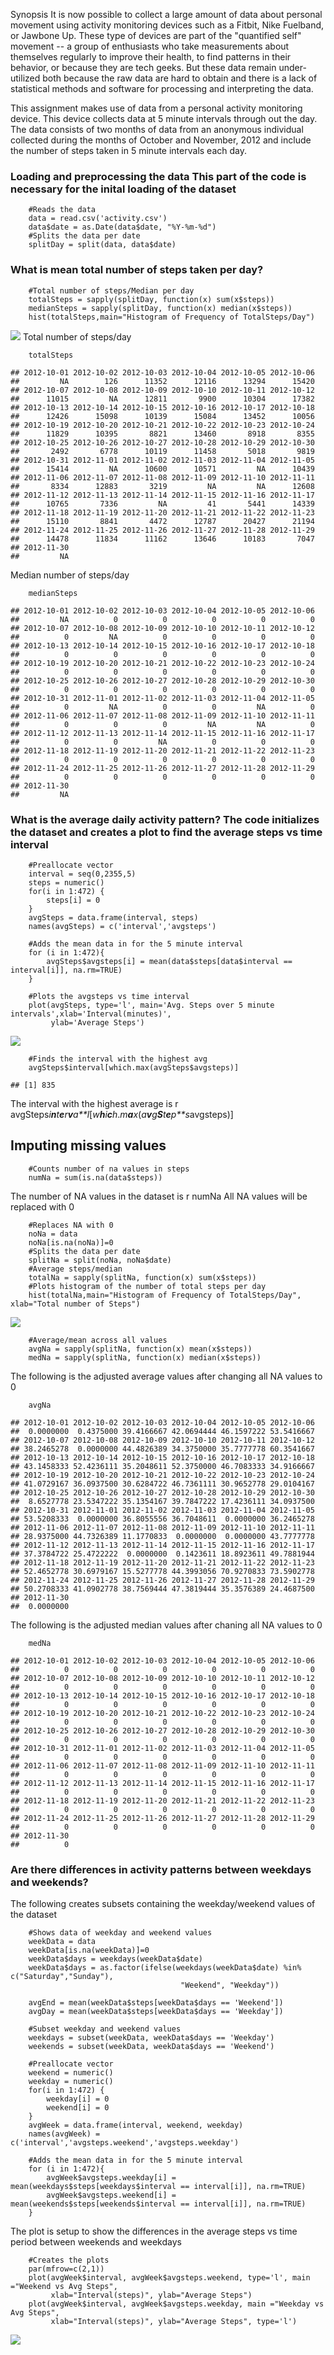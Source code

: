 Synopsis It is now possible to collect a large amount of data about
personal movement using activity monitoring devices such as a Fitbit,
Nike Fuelband, or Jawbone Up. These type of devices are part of the
"quantified self" movement -- a group of enthusiasts who take
measurements about themselves regularly to improve their health, to find
patterns in their behavior, or because they are tech geeks. But these
data remain under-utilized both because the raw data are hard to obtain
and there is a lack of statistical methods and software for processing
and interpreting the data.

This assignment makes use of data from a personal activity monitoring
device. This device collects data at 5 minute intervals through out the
day. The data consists of two months of data from an anonymous
individual collected during the months of October and November, 2012 and
include the number of steps taken in 5 minute intervals each day.

### Loading and preprocessing the data This part of the code is necessary for the inital loading of the dataset

        #Reads the data
        data = read.csv('activity.csv')
        data$date = as.Date(data$date, "%Y-%m-%d")
        #Splits the data per date
        splitDay = split(data, data$date)

### What is mean total number of steps taken per day?

        #Total number of steps/Median per day
        totalSteps = sapply(splitDay, function(x) sum(x$steps))
        medianSteps = sapply(splitDay, function(x) median(x$steps))
        hist(totalSteps,main="Histogram of Frequency of TotalSteps/Day")

![](PA1_template_files/figure-markdown_strict/unnamed-chunk-2-1.png)
Total number of steps/day

        totalSteps

    ## 2012-10-01 2012-10-02 2012-10-03 2012-10-04 2012-10-05 2012-10-06 
    ##         NA        126      11352      12116      13294      15420 
    ## 2012-10-07 2012-10-08 2012-10-09 2012-10-10 2012-10-11 2012-10-12 
    ##      11015         NA      12811       9900      10304      17382 
    ## 2012-10-13 2012-10-14 2012-10-15 2012-10-16 2012-10-17 2012-10-18 
    ##      12426      15098      10139      15084      13452      10056 
    ## 2012-10-19 2012-10-20 2012-10-21 2012-10-22 2012-10-23 2012-10-24 
    ##      11829      10395       8821      13460       8918       8355 
    ## 2012-10-25 2012-10-26 2012-10-27 2012-10-28 2012-10-29 2012-10-30 
    ##       2492       6778      10119      11458       5018       9819 
    ## 2012-10-31 2012-11-01 2012-11-02 2012-11-03 2012-11-04 2012-11-05 
    ##      15414         NA      10600      10571         NA      10439 
    ## 2012-11-06 2012-11-07 2012-11-08 2012-11-09 2012-11-10 2012-11-11 
    ##       8334      12883       3219         NA         NA      12608 
    ## 2012-11-12 2012-11-13 2012-11-14 2012-11-15 2012-11-16 2012-11-17 
    ##      10765       7336         NA         41       5441      14339 
    ## 2012-11-18 2012-11-19 2012-11-20 2012-11-21 2012-11-22 2012-11-23 
    ##      15110       8841       4472      12787      20427      21194 
    ## 2012-11-24 2012-11-25 2012-11-26 2012-11-27 2012-11-28 2012-11-29 
    ##      14478      11834      11162      13646      10183       7047 
    ## 2012-11-30 
    ##         NA

Median number of steps/day

        medianSteps

    ## 2012-10-01 2012-10-02 2012-10-03 2012-10-04 2012-10-05 2012-10-06 
    ##         NA          0          0          0          0          0 
    ## 2012-10-07 2012-10-08 2012-10-09 2012-10-10 2012-10-11 2012-10-12 
    ##          0         NA          0          0          0          0 
    ## 2012-10-13 2012-10-14 2012-10-15 2012-10-16 2012-10-17 2012-10-18 
    ##          0          0          0          0          0          0 
    ## 2012-10-19 2012-10-20 2012-10-21 2012-10-22 2012-10-23 2012-10-24 
    ##          0          0          0          0          0          0 
    ## 2012-10-25 2012-10-26 2012-10-27 2012-10-28 2012-10-29 2012-10-30 
    ##          0          0          0          0          0          0 
    ## 2012-10-31 2012-11-01 2012-11-02 2012-11-03 2012-11-04 2012-11-05 
    ##          0         NA          0          0         NA          0 
    ## 2012-11-06 2012-11-07 2012-11-08 2012-11-09 2012-11-10 2012-11-11 
    ##          0          0          0         NA         NA          0 
    ## 2012-11-12 2012-11-13 2012-11-14 2012-11-15 2012-11-16 2012-11-17 
    ##          0          0         NA          0          0          0 
    ## 2012-11-18 2012-11-19 2012-11-20 2012-11-21 2012-11-22 2012-11-23 
    ##          0          0          0          0          0          0 
    ## 2012-11-24 2012-11-25 2012-11-26 2012-11-27 2012-11-28 2012-11-29 
    ##          0          0          0          0          0          0 
    ## 2012-11-30 
    ##         NA

### What is the average daily activity pattern? The code initializes the dataset and creates a plot to find the average steps vs time interval

        #Preallocate vector
        interval = seq(0,2355,5)
        steps = numeric()
        for(i in 1:472) {
            steps[i] = 0
        }
        avgSteps = data.frame(interval, steps)
        names(avgSteps) = c('interval','avgsteps')
        
        #Adds the mean data in for the 5 minute interval
        for (i in 1:472){
            avgSteps$avgsteps[i] = mean(data$steps[data$interval == interval[i]], na.rm=TRUE)
        }
        
        #Plots the avgsteps vs time interval
        plot(avgSteps, type='l', main='Avg. Steps over 5 minute intervals',xlab='Interval(minutes)',
             ylab='Average Steps')

![](PA1_template_files/figure-markdown_strict/unnamed-chunk-5-1.png)

        #Finds the interval with the highest avg
        avgSteps$interval[which.max(avgSteps$avgsteps)]

    ## [1] 835

The interval with the highest average is r
avgSteps*i**n**t**e**r**v**a**l*\[*w**h**i**c**h*.*m**a**x*(*a**v**g**S**t**e**p**s*avgsteps)\]

Imputing missing values
-----------------------

        #Counts number of na values in steps
        numNa = sum(is.na(data$steps))

The number of NA values in the dataset is r numNa All NA values will be
replaced with 0

        #Replaces NA with 0
        noNa = data
        noNa[is.na(noNa)]=0
        #Splits the data per date
        splitNa = split(noNa, noNa$date)
        #Average steps/median
        totalNa = sapply(splitNa, function(x) sum(x$steps))
        #Plots histogram of the number of total steps per day
        hist(totalNa,main="Histogram of Frequency of TotalSteps/Day", xlab="Total number of Steps")

![](PA1_template_files/figure-markdown_strict/unnamed-chunk-7-1.png)

        #Average/mean across all values
        avgNa = sapply(splitNa, function(x) mean(x$steps))
        medNa = sapply(splitNa, function(x) median(x$steps))

The following is the adjusted average values after changing all NA
values to 0

        avgNa

    ## 2012-10-01 2012-10-02 2012-10-03 2012-10-04 2012-10-05 2012-10-06 
    ##  0.0000000  0.4375000 39.4166667 42.0694444 46.1597222 53.5416667 
    ## 2012-10-07 2012-10-08 2012-10-09 2012-10-10 2012-10-11 2012-10-12 
    ## 38.2465278  0.0000000 44.4826389 34.3750000 35.7777778 60.3541667 
    ## 2012-10-13 2012-10-14 2012-10-15 2012-10-16 2012-10-17 2012-10-18 
    ## 43.1458333 52.4236111 35.2048611 52.3750000 46.7083333 34.9166667 
    ## 2012-10-19 2012-10-20 2012-10-21 2012-10-22 2012-10-23 2012-10-24 
    ## 41.0729167 36.0937500 30.6284722 46.7361111 30.9652778 29.0104167 
    ## 2012-10-25 2012-10-26 2012-10-27 2012-10-28 2012-10-29 2012-10-30 
    ##  8.6527778 23.5347222 35.1354167 39.7847222 17.4236111 34.0937500 
    ## 2012-10-31 2012-11-01 2012-11-02 2012-11-03 2012-11-04 2012-11-05 
    ## 53.5208333  0.0000000 36.8055556 36.7048611  0.0000000 36.2465278 
    ## 2012-11-06 2012-11-07 2012-11-08 2012-11-09 2012-11-10 2012-11-11 
    ## 28.9375000 44.7326389 11.1770833  0.0000000  0.0000000 43.7777778 
    ## 2012-11-12 2012-11-13 2012-11-14 2012-11-15 2012-11-16 2012-11-17 
    ## 37.3784722 25.4722222  0.0000000  0.1423611 18.8923611 49.7881944 
    ## 2012-11-18 2012-11-19 2012-11-20 2012-11-21 2012-11-22 2012-11-23 
    ## 52.4652778 30.6979167 15.5277778 44.3993056 70.9270833 73.5902778 
    ## 2012-11-24 2012-11-25 2012-11-26 2012-11-27 2012-11-28 2012-11-29 
    ## 50.2708333 41.0902778 38.7569444 47.3819444 35.3576389 24.4687500 
    ## 2012-11-30 
    ##  0.0000000

The following is the adjusted median values after chaning all NA values
to 0

        medNa

    ## 2012-10-01 2012-10-02 2012-10-03 2012-10-04 2012-10-05 2012-10-06 
    ##          0          0          0          0          0          0 
    ## 2012-10-07 2012-10-08 2012-10-09 2012-10-10 2012-10-11 2012-10-12 
    ##          0          0          0          0          0          0 
    ## 2012-10-13 2012-10-14 2012-10-15 2012-10-16 2012-10-17 2012-10-18 
    ##          0          0          0          0          0          0 
    ## 2012-10-19 2012-10-20 2012-10-21 2012-10-22 2012-10-23 2012-10-24 
    ##          0          0          0          0          0          0 
    ## 2012-10-25 2012-10-26 2012-10-27 2012-10-28 2012-10-29 2012-10-30 
    ##          0          0          0          0          0          0 
    ## 2012-10-31 2012-11-01 2012-11-02 2012-11-03 2012-11-04 2012-11-05 
    ##          0          0          0          0          0          0 
    ## 2012-11-06 2012-11-07 2012-11-08 2012-11-09 2012-11-10 2012-11-11 
    ##          0          0          0          0          0          0 
    ## 2012-11-12 2012-11-13 2012-11-14 2012-11-15 2012-11-16 2012-11-17 
    ##          0          0          0          0          0          0 
    ## 2012-11-18 2012-11-19 2012-11-20 2012-11-21 2012-11-22 2012-11-23 
    ##          0          0          0          0          0          0 
    ## 2012-11-24 2012-11-25 2012-11-26 2012-11-27 2012-11-28 2012-11-29 
    ##          0          0          0          0          0          0 
    ## 2012-11-30 
    ##          0

### Are there differences in activity patterns between weekdays and weekends?

The following creates subsets containing the weekday/weekend values of
the dataset

        #Shows data of weekday and weekend values
        weekData = data
        weekData[is.na(weekData)]=0    
        weekData$days = weekdays(weekData$date)
        weekData$days = as.factor(ifelse(weekdays(weekData$date) %in% c("Saturday","Sunday"), 
                                          "Weekend", "Weekday")) 

        avgEnd = mean(weekData$steps[weekData$days == 'Weekend'])
        avgDay = mean(weekData$steps[weekData$days == 'Weekday'])

        #Subset weekday and weekend values
        weekdays = subset(weekData, weekData$days == 'Weekday')
        weekends = subset(weekData, weekData$days == 'Weekend')
        
        #Preallocate vector
        weekend = numeric()
        weekday = numeric()
        for(i in 1:472) {
            weekday[i] = 0
            weekend[i] = 0
        }
        avgWeek = data.frame(interval, weekend, weekday)
        names(avgWeek) = c('interval','avgsteps.weekend','avgsteps.weekday')
        
        #Adds the mean data in for the 5 minute interval
        for (i in 1:472){
            avgWeek$avgsteps.weekday[i] = mean(weekdays$steps[weekdays$interval == interval[i]], na.rm=TRUE)
            avgWeek$avgsteps.weekend[i] = mean(weekends$steps[weekends$interval == interval[i]], na.rm=TRUE)
        }

The plot is setup to show the differences in the average steps vs time
period between weekends and weekdays

        #Creates the plots
        par(mfrow=c(2,1))
        plot(avgWeek$interval, avgWeek$avgsteps.weekend, type='l', main ="Weekend vs Avg Steps",
             xlab="Interval(steps)", ylab="Average Steps")
        plot(avgWeek$interval, avgWeek$avgsteps.weekday, main ="Weekday vs Avg Steps", 
             xlab="Interval(steps)", ylab="Average Steps", type='l')

![](PA1_template_files/figure-markdown_strict/unnamed-chunk-11-1.png)
